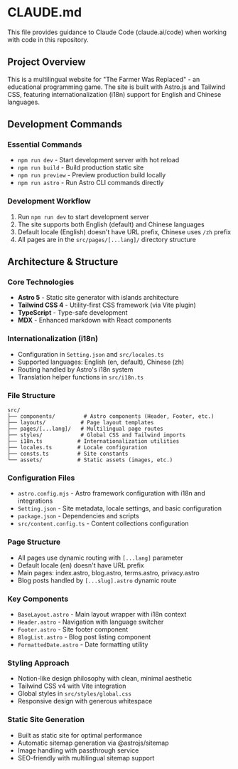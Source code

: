 # CLAUDE.md

This file provides guidance to Claude Code (claude.ai/code) when working with code in this repository.

## Project Overview

This is a multilingual website for "The Farmer Was Replaced" - an educational programming game. The site is built with Astro.js and Tailwind CSS, featuring internationalization (i18n) support for English and Chinese languages.

## Development Commands

### Essential Commands
- `npm run dev` - Start development server with hot reload
- `npm run build` - Build production static site
- `npm run preview` - Preview production build locally
- `npm run astro` - Run Astro CLI commands directly

### Development Workflow
1. Run `npm run dev` to start development server
2. The site supports both English (default) and Chinese languages
3. Default locale (English) doesn't have URL prefix, Chinese uses `/zh` prefix
4. All pages are in the `src/pages/[...lang]/` directory structure

## Architecture & Structure

### Core Technologies
- **Astro 5** - Static site generator with islands architecture
- **Tailwind CSS 4** - Utility-first CSS framework (via Vite plugin)
- **TypeScript** - Type-safe development
- **MDX** - Enhanced markdown with React components

### Internationalization (i18n)
- Configuration in `Setting.json` and `src/locales.ts`
- Supported languages: English (en, default), Chinese (zh)
- Routing handled by Astro's i18n system
- Translation helper functions in `src/i18n.ts`

### File Structure
```
src/
├── components/         # Astro components (Header, Footer, etc.)
├── layouts/           # Page layout templates
├── pages/[...lang]/   # Multilingual page routes
├── styles/            # Global CSS and Tailwind imports
├── i18n.ts           # Internationalization utilities
├── locales.ts        # Locale configuration
├── consts.ts         # Site constants
└── assets/           # Static assets (images, etc.)
```

### Configuration Files
- `astro.config.mjs` - Astro framework configuration with i18n and integrations
- `Setting.json` - Site metadata, locale settings, and basic configuration
- `package.json` - Dependencies and scripts
- `src/content.config.ts` - Content collections configuration

### Page Structure
- All pages use dynamic routing with `[...lang]` parameter
- Default locale (en) doesn't have URL prefix
- Main pages: index.astro, blog.astro, terms.astro, privacy.astro
- Blog posts handled by `[...slug].astro` dynamic route

### Key Components
- `BaseLayout.astro` - Main layout wrapper with i18n context
- `Header.astro` - Navigation with language switcher
- `Footer.astro` - Site footer component
- `BlogList.astro` - Blog post listing component
- `FormattedDate.astro` - Date formatting utility

### Styling Approach
- Notion-like design philosophy with clean, minimal aesthetic
- Tailwind CSS v4 with Vite integration
- Global styles in `src/styles/global.css`
- Responsive design with generous whitespace

### Static Site Generation
- Built as static site for optimal performance
- Automatic sitemap generation via @astrojs/sitemap
- Image handling with passthrough service
- SEO-friendly with multilingual sitemap support